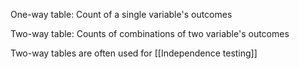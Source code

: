 
One-way table: Count of a single variable's outcomes

Two-way table: Counts of combinations of two variable's outcomes

Two-way tables are often used for [[Independence testing]] 
